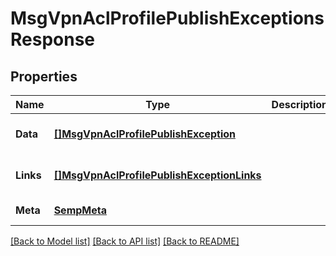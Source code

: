 # MsgVpnAclProfilePublishExceptionsResponse

## Properties
Name | Type | Description | Notes
------------ | ------------- | ------------- | -------------
**Data** | [**[]MsgVpnAclProfilePublishException**](MsgVpnAclProfilePublishException.md) |  | [optional] [default to null]
**Links** | [**[]MsgVpnAclProfilePublishExceptionLinks**](MsgVpnAclProfilePublishExceptionLinks.md) |  | [optional] [default to null]
**Meta** | [**SempMeta**](SempMeta.md) |  | [default to null]

[[Back to Model list]](../README.md#documentation-for-models) [[Back to API list]](../README.md#documentation-for-api-endpoints) [[Back to README]](../README.md)


